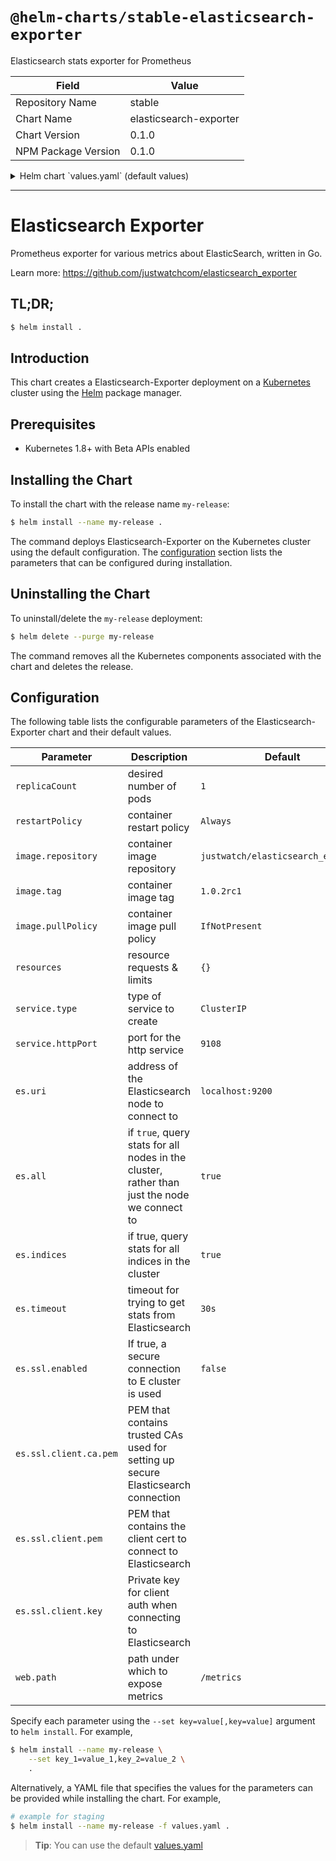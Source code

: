 # `@helm-charts/stable-elasticsearch-exporter`

Elasticsearch stats exporter for Prometheus

| Field               | Value                  |
| ------------------- | ---------------------- |
| Repository Name     | stable                 |
| Chart Name          | elasticsearch-exporter |
| Chart Version       | 0.1.0                  |
| NPM Package Version | 0.1.0                  |

<details>

<summary>Helm chart `values.yaml` (default values)</summary>

```yaml
## number of exporter instances
##
replicaCount: 1

## restart policy for all containers
##
restartPolicy: Always

image:
  repository: justwatch/elasticsearch_exporter
  tag: 1.0.2
  pullPolicy: IfNotPresent

resources:
  {}
  # requests:
  #   cpu: 100m
  #   memory: 128Mi
  # limits:
  #   cpu: 100m
  #   memory: 128Mi

service:
  type: ClusterIP
  httpPort: 9108

es:
  ## Address (host and port) of the Elasticsearch node we should connect to.
  ## This could be a local node (localhost:9200, for instance), or the address
  ## of a remote Elasticsearch server. When basic auth is needed,
  ## specify as: <proto>://<user>:<password>@<host>:<port>. e.g., http://admin:pass@localhost:9200.
  ##
  uri: localhost:9200

  ## If true, query stats for all nodes in the cluster, rather than just the
  ## node we connect to.
  ##
  all: true

  ## If true, query stats for all indices in the cluster.
  ##
  indices: true

  ## Timeout for trying to get stats from Elasticsearch. (ex: 20s)
  ##
  timeout: 30s

  ssl:
    ## If true, a secure connection to ES cluster is used (requires SSL certs below)
    ##
    enabled: false

    ca:
      ## PEM that contains trusted CAs used for setting up secure Elasticsearch connection
      ##
      # pem:

    client:
      ## PEM that contains the client cert to connect to Elasticsearch.
      ##
      # pem:
      ## Private key for client auth when connecting to Elasticsearch
      ##
      # key:

web:
  ## Path under which to expose metrics.
  ##
  path: /metrics
```

</details>

---

# Elasticsearch Exporter

Prometheus exporter for various metrics about ElasticSearch, written in Go.

Learn more: https://github.com/justwatchcom/elasticsearch_exporter

## TL;DR;

```bash
$ helm install .
```

## Introduction

This chart creates a Elasticsearch-Exporter deployment on a [Kubernetes](http://kubernetes.io)
cluster using the [Helm](https://helm.sh) package manager.

## Prerequisites

- Kubernetes 1.8+ with Beta APIs enabled

## Installing the Chart

To install the chart with the release name `my-release`:

```bash
$ helm install --name my-release .
```

The command deploys Elasticsearch-Exporter on the Kubernetes cluster using the default configuration. The [configuration](#configuration) section lists the parameters that can be configured during installation.

## Uninstalling the Chart

To uninstall/delete the `my-release` deployment:

```bash
$ helm delete --purge my-release
```

The command removes all the Kubernetes components associated with the chart and deletes the release.

## Configuration

The following table lists the configurable parameters of the Elasticsearch-Exporter chart and their default values.

| Parameter              | Description                                                                                  | Default                            |
| ---------------------- | -------------------------------------------------------------------------------------------- | ---------------------------------- |
| `replicaCount`         | desired number of pods                                                                       | `1`                                |
| `restartPolicy`        | container restart policy                                                                     | `Always`                           |
| `image.repository`     | container image repository                                                                   | `justwatch/elasticsearch_exporter` |
| `image.tag`            | container image tag                                                                          | `1.0.2rc1`                         |
| `image.pullPolicy`     | container image pull policy                                                                  | `IfNotPresent`                     |
| `resources`            | resource requests & limits                                                                   | `{}`                               |
| `service.type`         | type of service to create                                                                    | `ClusterIP`                        |
| `service.httpPort`     | port for the http service                                                                    | `9108`                             |
| `es.uri`               | address of the Elasticsearch node to connect to                                              | `localhost:9200`                   |
| `es.all`               | if `true`, query stats for all nodes in the cluster, rather than just the node we connect to | `true`                             |
| `es.indices`           | if true, query stats for all indices in the cluster                                          | `true`                             |
| `es.timeout`           | timeout for trying to get stats from Elasticsearch                                           | `30s`                              |
| `es.ssl.enabled`       | If true, a secure connection to E cluster is used                                            | `false`                            |
| `es.ssl.client.ca.pem` | PEM that contains trusted CAs used for setting up secure Elasticsearch connection            |
| `es.ssl.client.pem`    | PEM that contains the client cert to connect to Elasticsearch                                |
| `es.ssl.client.key`    | Private key for client auth when connecting to Elasticsearch                                 |
| `web.path`             | path under which to expose metrics                                                           | `/metrics`                         |

Specify each parameter using the `--set key=value[,key=value]` argument to `helm install`. For example,

```bash
$ helm install --name my-release \
    --set key_1=value_1,key_2=value_2 \
    .
```

Alternatively, a YAML file that specifies the values for the parameters can be provided while installing the chart. For example,

```bash
# example for staging
$ helm install --name my-release -f values.yaml .
```

> **Tip**: You can use the default [values.yaml](values.yaml)
